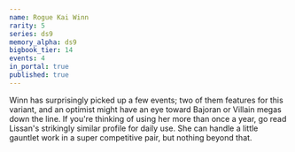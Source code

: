 ```yaml
---
name: Rogue Kai Winn
rarity: 5
series: ds9
memory_alpha: ds9
bigbook_tier: 14
events: 4
in_portal: true
published: true
---
```


Winn has surprisingly picked up a few events; two of them features for this variant, and an optimist might have an eye toward Bajoran or Villain megas down the line. If you're thinking of using her more than once a year, go read Lissan's strikingly similar profile for daily use. She can handle a little gauntlet work in a super competitive pair, but nothing beyond that.
